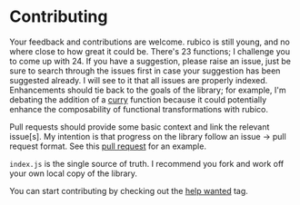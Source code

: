 # Contributing

Your feedback and contributions are welcome. rubico is still young, and no where close to how great it could be. There's 23 functions; I challenge you to come up with 24. If you have a suggestion, please raise an issue, just be sure to search through the issues first in case your suggestion has been suggested already. I will see to it that all issues are properly indexed. Enhancements should tie back to the goals of the library; for example, I'm debating the addition of a [curry](https://github.com/a-synchronous/rubico/issues/18) function because it could potentially enhance the composability of functional transformations with rubico.

Pull requests should provide some basic context and link the relevant issue[s]. My intention is that progress on the library follow an issue -> pull request format. See this [pull request](https://github.com/a-synchronous/rubico/pull/12) for an example.

`index.js` is the single source of truth. I recommend you fork and work off your own local copy of the library.

You can start contributing by checking out the [help wanted](https://github.com/a-synchronous/rubico/issues?q=is%3Aissue+is%3Aopen+label%3A%22help+wanted%22) tag.
